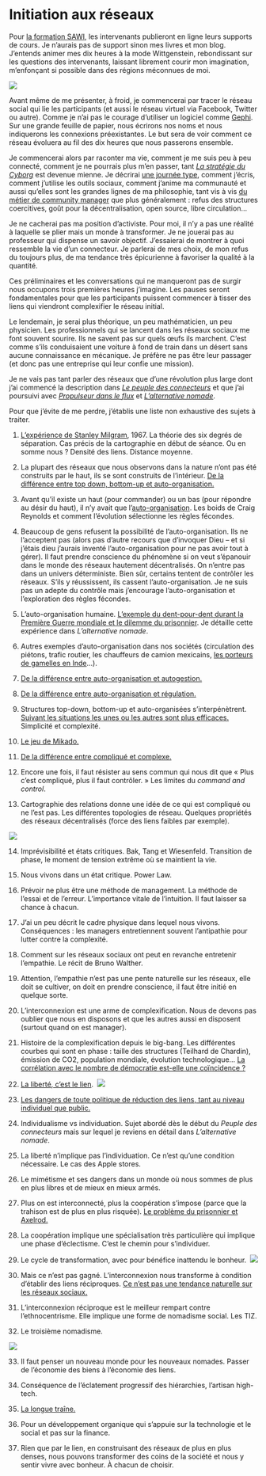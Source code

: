 # Initiation aux réseaux

Pour [la formation SAWI](http://formation-mcms.ch), les intervenants publieront en ligne leurs supports de cours. Je n’aurais pas de support sinon mes livres et mon blog. J’entends animer mes dix heures à la mode Wittgenstein, rebondissant sur les questions des intervenants, laissant librement courir mon imagination, m’enfonçant si possible dans des régions méconnues de moi.<span id="more-19359"></span>

![](https://tcrouzet.com/images_tc/2010/09/active-network-size11.png)

Avant même de me présenter, à froid, je commencerai par tracer le réseau social qui lie les participants (et aussi le réseau virtuel via Facebook, Twitter ou autre). Comme je n’ai pas le courage d’utiliser un logiciel comme [Gephi](http://gephi.org/). Sur une grande feuille de papier, nous écrirons nos noms et nous indiquerons les connexions préexistantes. Le but sera de voir comment ce réseau évoluera au fil des dix heures que nous passerons ensemble.

Je commencerai alors par raconter ma vie, comment je me suis peu à peu connecté, comment je ne pourrais plus m’en passer, tant [*La stratégie du Cyborg*](https://tcrouzet.com/la-strategie-du-cyborg/) est devenue mienne. Je décrirai [une journée type](https://tcrouzet.com/2010/05/18/secrets-de-ma-vie-en-ligne/), comment j’écris, comment j’utilise les outils sociaux, comment j’anime ma communauté et aussi qu’elles sont les grandes lignes de ma philosophie, tant vis à vis [du métier de community manager](https://tcrouzet.com/2010/09/16/les-community-managers-sont-des-putes/) que plus généralement : refus des structures coercitives, goût pour la décentralisation, open source, libre circulation…

Je ne cacherai pas ma position d’activiste. Pour moi, il n’y a pas une réalité à laquelle se plier mais un monde à transformer. Je ne jouerai pas au professeur qui dispense un savoir objectif. J’essaierai de montrer à quoi ressemble la vie d’un connecteur. Je parlerai de mes choix, de mon refus du toujours plus, de ma tendance très épicurienne à favoriser la qualité à la quantité.

Ces préliminaires et les conversations qui ne manqueront pas de surgir nous occupons trois premières heures j’imagine. Les pauses seront fondamentales pour que les participants puissent commencer à tisser des liens qui viendront complexifier le réseau initial.

Le lendemain, je serai plus théorique, un peu mathématicien, un peu physicien. Les professionnels qui se lancent dans les réseaux sociaux me font souvent sourire. Ils ne savent pas sur quels œufs ils marchent. C’est comme s’ils conduisaient une voiture à fond de train dans un désert sans aucune connaissance en mécanique. Je préfère ne pas être leur passager (et donc pas une entreprise qui leur confie une mission).

Je ne vais pas tant parler des réseaux que d’une révolution plus large dont j’ai commencé la description dans [*Le peuple des connecteurs*](https://tcrouzet.com/le-peuple-des-connecteurs/) et que j’ai poursuivi avec [*Propulseur dans le flux*](https://tcrouzet.com/propulseurs-dans-le-flux/) et [*L’alternative nomade*](https://tcrouzet.com/alternative-nomade/).

Pour que j’évite de me perdre, j’établis une liste non exhaustive des sujets à traiter.

1. [L’expérience de Stanley Milgram](http://en.wikipedia.org/wiki/Six_degrees_of_separation), 1967. La théorie des six degrés de séparation. Cas précis de la cartographie en début de séance. Ou en somme nous ? Densité des liens. Distance moyenne.

2. La plupart des réseaux que nous observons dans la nature n’ont pas été construits par le haut, ils se sont construits de l’intérieur. [De la différence entre top down, bottom-up et auto-organisation.](https://tcrouzet.com/2007/10/01/confusion-autour-du-bottom-up/)

3. Avant qu’il existe un haut (pour commander) ou un bas (pour répondre au désir du haut), il n’y avait que l’[auto-organisation](https://tcrouzet.com/tag/auto-organisation/). Les boids de Craig Reynolds et comment l’évolution sélectionne les règles fécondes.

4. Beaucoup de gens refusent la possibilité de l’auto-organisation. Ils ne l’acceptent pas (alors pas d’autre recours que d’invoquer Dieu – et si j’étais dieu j’aurais inventé l’auto-organisation pour ne pas avoir tout à gérer). Il faut prendre conscience du phénomène si on veut s’épanouir dans le monde des réseaux hautement décentralisés. On n’entre pas dans un univers déterministe. Bien sûr, certains tentent de contrôler les réseaux. S’ils y réussissent, ils cassent l’auto-organisation. Je ne suis pas un adepte du contrôle mais j’encourage l’auto-organisation et l’exploration des règles fécondes.

5. L’auto-organisation humaine. [L’exemple du dent-pour-dent durant la Première Guerre mondiale et le dilemme du prisonnier](https://tcrouzet.com/2007/05/24/le-dilemme-du-prisonnier/). Je détaille cette expérience dans *L’alternative nomade*.

6. Autres exemples d’auto-organisation dans nos sociétés (circulation des piétons, trafic routier, les chauffeurs de camion mexicains, [les porteurs de gamelles en Inde](https://tcrouzet.com/2006/03/28/les-manipulateurs-de-symboles/)…).

7. [De la différence entre auto-organisation et autogestion.](https://tcrouzet.com/2010/02/01/la-democratie-inachevee/)

8. [De la différence entre auto-organisation et régulation.](https://tcrouzet.com/2008/08/19/autoregulation-vs-auto-organisation/)

9. Structures top-down, bottom-up et auto-organisées s’interpénètrent. [Suivant les situations les unes ou les autres sont plus efficaces.](https://tcrouzet.com/2009/04/27/principe-de-peter-applique-aux-pyramides/) Simplicité et complexité.

10. [Le jeu de Mikado.](https://tcrouzet.com/2009/09/20/sarkozy-joue-au-mikado/)

11. [De la différence entre compliqué et complexe.](https://tcrouzet.com/2009/04/17/complexe-ou-complique/)

12. Encore une fois, il faut résister au sens commun qui nous dit que « Plus c’est compliqué, plus il faut contrôler. » Les limites du *command and control*.

13. Cartographie des relations donne une idée de ce qui est compliqué ou ne l’est pas. Les différentes topologies de réseau. Quelques propriétés des réseaux décentralisés (force des liens faibles par exemple).
    

![](https://tcrouzet.com/images_tc/2010/09/baran_nets_large1.gif)

14. Imprévisibilité et états critiques. Bak, Tang et Wiesenfeld. Transition de phase, le moment de tension extrême où se maintient la vie.

15. Nous vivons dans un état critique. Power Law.

16. Prévoir ne plus être une méthode de management. La méthode de l’essai et de l’erreur. L’importance vitale de l’intuition. Il faut laisser sa chance à chacun.

17. J’ai un peu décrit le cadre physique dans lequel nous vivons. Conséquences : les managers entretiennent souvent l’antipathie pour lutter contre la complexité.

18. Comment sur les réseaux sociaux ont peut en revanche entretenir l’empathie. Le récit de Bruno Walther.

19. Attention, l’empathie n’est pas une pente naturelle sur les réseaux, elle doit se cultiver, on doit en prendre conscience, il faut être initié en quelque sorte.

20. L’interconnexion est une arme de complexification. Nous de devons pas oublier que nous en disposons et que les autres aussi en disposent (surtout quand on est manager).

21. Histoire de la complexification depuis le big-bang. Les différentes courbes qui sont en phase : taille des structures (Teilhard de Chardin), émission de CO2, population mondiale, évolution technologique… [La corrélation avec le nombre de démocratie est-elle une coïncidence ?](https://tcrouzet.com/2010/08/29/surpopulation-implique-democratie/)

22. [La liberté, c’est le lien](https://tcrouzet.com/2010/05/08/la-liberte-le-lien/).
    ![](https://tcrouzet.com/images_tc/2010/09/cycle1.png)

23. [Les dangers de toute politique de réduction des liens, tant au niveau individuel que public.](https://tcrouzet.com/2010/09/02/la-dangereuse-decroissance-ou-l%E2%80%99inconsistance-de-paul-aries/)

24. Individualisme vs individuation. Sujet abordé dès le début du *Peuple des connecteurs* mais sur lequel je reviens en détail dans *L’alternative nomade*.

25. La liberté n’implique pas l’individuation. Ce n’est qu’une condition nécessaire. Le cas des Apple stores.

26. Le mimétisme et ses dangers dans un monde où nous sommes de plus en plus libres et de mieux en mieux armés.

27. Plus on est interconnecté, plus la coopération s’impose (parce que la trahison est de plus en plus risquée). [Le problème du prisonnier et Axelrod.](https://tcrouzet.com/2007/05/24/le-dilemme-du-prisonnier/)

28. La coopération implique une spécialisation très particulière qui implique une phase d’éclectisme. C’est le chemin pour s’individuer.

29. Le cycle de transformation, avec pour bénéfice inattendu le bonheur.
    ![](https://tcrouzet.com/images_tc/2010/05/liberta.png)

30. Mais ce n’est pas gagné. L’interconnexion nous transforme à condition d’établir des liens réciproques. [Ce n’est pas une tendance naturelle sur les réseaux sociaux.](http://overstated.net/2009/03/09/maintained-relationships-on-facebook)

31. L’interconnexion réciproque est le meilleur rempart contre l’ethnocentrisme. Elle implique une forme de nomadisme social. Les TIZ.

32. Le troisième nomadisme.
    

![](https://tcrouzet.com/images_tc/2010/09/transition.png)

33. Il faut penser un nouveau monde pour les nouveaux nomades. Passer de l’économie des biens à l’économie des liens.

34. Conséquence de l’éclatement progressif des hiérarchies, l’artisan high-tech.

35. [La longue traîne.](http://en.wikipedia.org/wiki/Long_Tail)

36. Pour un développement organique qui s’appuie sur la technologie et le social et pas sur la finance.

37. Rien que par le lien, en construisant des réseaux de plus en plus denses, nous pouvons transformer des coins de la société et nous y sentir vivre avec bonheur. À chacun de choisir.